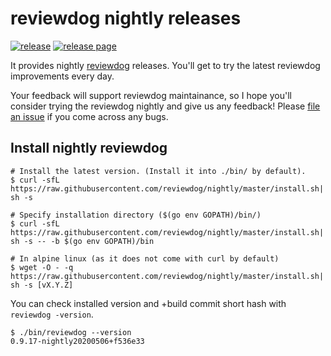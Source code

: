 # reviewdog nightly releases
[![release](https://github.com/reviewdog/nightly/workflows/release/badge.svg)](https://github.com/reviewdog/nightly/actions?query=workflow%3Arelease)
[![release page](https://img.shields.io/github/release/reviewdog/nightly.svg?logo=github)](https://github.com/reviewdog/nightly/releases)
<!--
[![release stat](https://img.shields.io/github/downloads/reviewdog/nightly/total.svg?logo=github)](https://somsubhra.com/github-release-stats/?username=reviewdog&repository=nightly)
-->

It provides nightly [reviewdog](https://github.com/reviewdog/reviewdog) releases.
You'll get to try the latest reviewdog improvements every day.

Your feedback will support reviewdog maintainance, so I hope you'll consider
trying the reviewdog nightly and give us any feedback!
Please [file an issue](https://github.com/reviewdog/reviewdog/issues) if you come across any bugs.

## Install nightly reviewdog

```shell
# Install the latest version. (Install it into ./bin/ by default).
$ curl -sfL https://raw.githubusercontent.com/reviewdog/nightly/master/install.sh| sh -s

# Specify installation directory ($(go env GOPATH)/bin/)
$ curl -sfL https://raw.githubusercontent.com/reviewdog/nightly/master/install.sh| sh -s -- -b $(go env GOPATH)/bin

# In alpine linux (as it does not come with curl by default)
$ wget -O - -q https://raw.githubusercontent.com/reviewdog/nightly/master/install.sh| sh -s [vX.Y.Z]
```

You can check installed version and +build commit short hash with `reviewdog -version`.

```shell
$ ./bin/reviewdog --version
0.9.17-nightly20200506+f536e33
```

